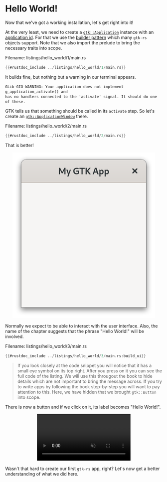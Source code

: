 # Hello World!

Now that we've got a working installation, let's get right into it!

At the very least, we need to create a [`gtk::Application`](../docs/gtk4/struct.Application.html) instance with an [application id](https://developer.gnome.org/documentation/tutorials/application-id.html).
For that we use the [builder pattern](https://rust-unofficial.github.io/patterns/patterns/creational/builder.html) which many `gtk-rs` objects support.
Note that we also import the prelude to bring the necessary traits into scope.

<span class="filename">Filename: listings/hello_world/1/main.rs</span>

```rust ,no_run,noplayground
{{#rustdoc_include ../listings/hello_world/1/main.rs}}
```

It builds fine, but nothing but a warning in our terminal appears.

```
GLib-GIO-WARNING: Your application does not implement g_application_activate() and
has no handlers connected to the 'activate' signal. It should do one of these.
```

GTK tells us that something should be called in its `activate` step.
So let's create an [`gtk::ApplicationWindow`](../docs/gtk4/struct.ApplicationWindow.html) there.

<span class="filename">Filename: listings/hello_world/2/main.rs</span>

```rust ,no_run,noplayground
{{#rustdoc_include ../listings/hello_world/2/main.rs}}
```
That is better!

<div style="text-align:center"><img src="img/hello_world_empty.png" /></div>

Normally we expect to be able to interact with the user interface.
Also, the name of the chapter suggests that the phrase "Hello World!" will be involved.

<span class="filename">Filename: listings/hello_world/3/main.rs</span>

```rust ,no_run,noplayground
{{#rustdoc_include ../listings/hello_world/3/main.rs:build_ui}}
```

> If you look closely at the code snippet you will notice that it has a small eye symbol on its top right.
> After you press on it you can see the full code of the listing.
> We will use this througout the book to hide details which are not important to bring the message across.
> If you try to write apps by following the book step-by-step you will want to pay attention to this.
> Here, we have hidden that we brought `gtk::Button` into scope.

There is now a button and if we click on it, its label becomes "Hello World!".
<div style="text-align:center">
 <video autoplay muted loop>
  <source src="vid/hello_world_button.webm" type="video/webm">
Your browser does not support the video tag.
 </video>
</div>

Wasn't that hard to create our first `gtk-rs` app, right?
Let's now get a better understanding of what we did here.

